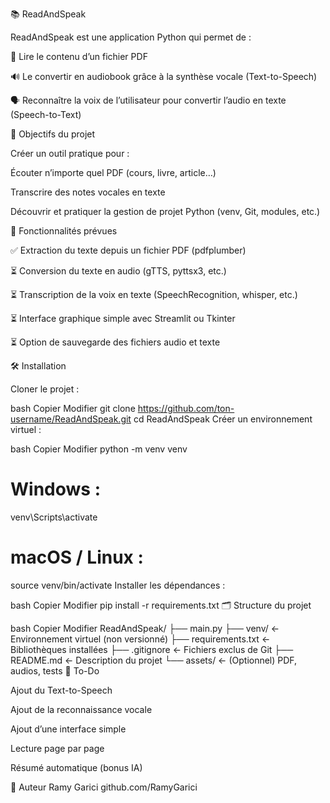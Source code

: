 📚 ReadAndSpeak

ReadAndSpeak est une application Python qui permet de :

📖 Lire le contenu d’un fichier PDF

🔊 Le convertir en audiobook grâce à la synthèse vocale (Text-to-Speech)

🗣️ Reconnaître la voix de l’utilisateur pour convertir l’audio en texte (Speech-to-Text)

🚀 Objectifs du projet

Créer un outil pratique pour :

Écouter n’importe quel PDF (cours, livre, article…)

Transcrire des notes vocales en texte

Découvrir et pratiquer la gestion de projet Python (venv, Git, modules, etc.)

🔧 Fonctionnalités prévues

✅ Extraction du texte depuis un fichier PDF (pdfplumber)

⏳ Conversion du texte en audio (gTTS, pyttsx3, etc.)

⏳ Transcription de la voix en texte (SpeechRecognition, whisper, etc.)

⏳ Interface graphique simple avec Streamlit ou Tkinter

⏳ Option de sauvegarde des fichiers audio et texte

🛠️ Installation

Cloner le projet :

bash
Copier
Modifier
git clone https://github.com/ton-username/ReadAndSpeak.git
cd ReadAndSpeak
Créer un environnement virtuel :

bash
Copier
Modifier
python -m venv venv
# Windows :
venv\Scripts\activate
# macOS / Linux :
source venv/bin/activate
Installer les dépendances :

bash
Copier
Modifier
pip install -r requirements.txt
🗂️ Structure du projet

bash
Copier
Modifier
ReadAndSpeak/
├── main.py
├── venv/                   ← Environnement virtuel (non versionné)
├── requirements.txt        ← Bibliothèques installées
├── .gitignore              ← Fichiers exclus de Git
├── README.md               ← Description du projet
└── assets/                 ← (Optionnel) PDF, audios, tests
📌 To-Do

 Ajout du Text-to-Speech

 Ajout de la reconnaissance vocale

 Ajout d’une interface simple

 Lecture page par page

 Résumé automatique (bonus IA)

👤 Auteur
Ramy Garici
github.com/RamyGarici
